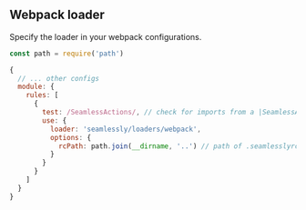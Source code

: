 ## Webpack loader

Specify the loader in your webpack configurations.

```javascript
const path = require('path')

{
  // ... other configs
  module: {
    rules: [
      {
        test: /SeamlessActions/, // check for imports from a |SeamlessActions" folder
        use: {
          loader: 'seamlessly/loaders/webpack',
          options: {
            rcPath: path.join(__dirname, '..') // path of .seamlesslyrc.json
          }
        }
      }
    ]
  }
}
```